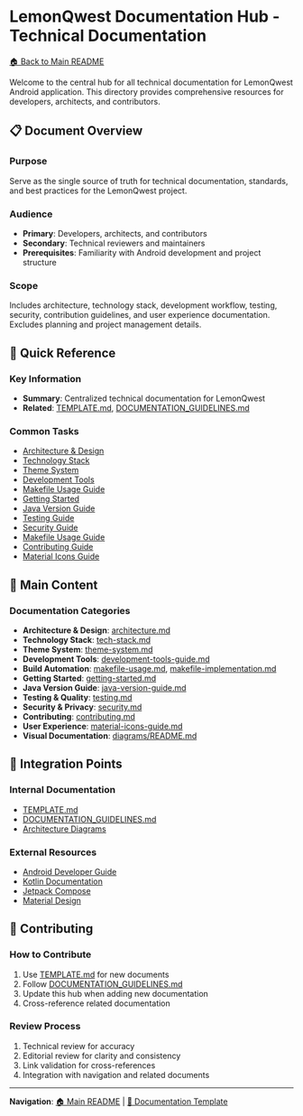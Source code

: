 # LemonQwest Documentation Hub - Technical Documentation

[🏠 Back to Main README](../README.md)

Welcome to the central hub for all technical documentation for LemonQwest Android application. This directory provides comprehensive resources for developers, architects, and contributors.

## 📋 Document Overview

### Purpose

Serve as the single source of truth for technical documentation, standards, and best practices for the LemonQwest project.

### Audience

- **Primary**: Developers, architects, and contributors
- **Secondary**: Technical reviewers and maintainers
- **Prerequisites**: Familiarity with Android development and project structure

### Scope

Includes architecture, technology stack, development workflow, testing, security, contribution guidelines, and user experience documentation. Excludes planning and project management details.

## 🎯 Quick Reference

### Key Information

- **Summary**: Centralized technical documentation for LemonQwest
- **Related**: [TEMPLATE.md](TEMPLATE.md), [DOCUMENTATION_GUIDELINES.md](DOCUMENTATION_GUIDELINES.md)

### Common Tasks

- [Architecture & Design](architecture.md)
- [Technology Stack](tech-stack.md)
- [Theme System](theme-system.md)
- [Development Tools](development-tools-guide.md)
- [Makefile Usage Guide](makefile-usage.md)
- [Getting Started](getting-started.md)
- [Java Version Guide](java-version-guide.md)
- [Testing Guide](testing.md)
- [Security Guide](security.md)
- [Makefile Usage Guide](makefile-usage.md)
- [Contributing Guide](contributing.md)
- [Material Icons Guide](material-icons-guide.md)

## 📖 Main Content

### Documentation Categories

- **Architecture & Design**: [architecture.md](architecture.md)
- **Technology Stack**: [tech-stack.md](tech-stack.md)
- **Theme System**: [theme-system.md](theme-system.md)
- **Development Tools**: [development-tools-guide.md](development-tools-guide.md)
- **Build Automation**: [makefile-usage.md](makefile-usage.md), [makefile-implementation.md](makefile-implementation.md)
- **Getting Started**: [getting-started.md](getting-started.md)
- **Java Version Guide**: [java-version-guide.md](java-version-guide.md)
- **Testing & Quality**: [testing.md](testing.md)
- **Security & Privacy**: [security.md](security.md)
- **Contributing**: [contributing.md](contributing.md)
- **User Experience**: [material-icons-guide.md](material-icons-guide.md)
- **Visual Documentation**: [diagrams/README.md](diagrams/README.md)

## 🔗 Integration Points

### Internal Documentation

- [TEMPLATE.md](TEMPLATE.md)
- [DOCUMENTATION_GUIDELINES.md](DOCUMENTATION_GUIDELINES.md)
- [Architecture Diagrams](diagrams/README.md)

### External Resources

- [Android Developer Guide](https://developer.android.com/)
- [Kotlin Documentation](https://kotlinlang.org/docs/)
- [Jetpack Compose](https://developer.android.com/jetpack/compose)
- [Material Design](https://material.io/design)

## 📝 Contributing

### How to Contribute

1. Use [TEMPLATE.md](TEMPLATE.md) for new documents
2. Follow [DOCUMENTATION_GUIDELINES.md](DOCUMENTATION_GUIDELINES.md)
3. Update this hub when adding new documentation
4. Cross-reference related documentation

### Review Process

1. Technical review for accuracy
2. Editorial review for clarity and consistency
3. Link validation for cross-references
4. Integration with navigation and related documents

---

**Navigation**: [🏠 Main README](../README.md) | [📄 Documentation Template](TEMPLATE.md)
